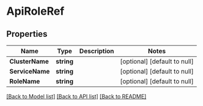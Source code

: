 # ApiRoleRef

## Properties
Name | Type | Description | Notes
------------ | ------------- | ------------- | -------------
**ClusterName** | **string** |  | [optional] [default to null]
**ServiceName** | **string** |  | [optional] [default to null]
**RoleName** | **string** |  | [optional] [default to null]

[[Back to Model list]](../README.md#documentation-for-models) [[Back to API list]](../README.md#documentation-for-api-endpoints) [[Back to README]](../README.md)

